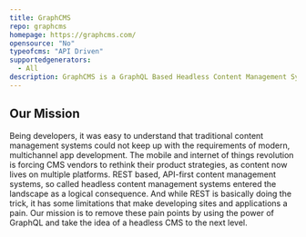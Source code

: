 ```yaml
---
title: GraphCMS
repo: graphcms
homepage: https://graphcms.com/
opensource: "No"
typeofcms: "API Driven"
supportedgenerators:
  - All
description: GraphCMS is a GraphQL Based Headless Content Management System
---
```

## Our Mission
Being developers, it was easy to understand that traditional content management systems could not keep up with the requirements of modern, multichannel app development. The mobile and internet of things revolution is forcing CMS vendors to rethink their product strategies, as content now lives on multiple platforms. REST based, API-first content management systems, so called headless content management systems entered the landscape as a logical consequence. And while REST is basically doing the trick, it has some limitations that make developing sites and applications a pain. Our mission is to remove these pain points by using the power of GraphQL and take the idea of a headless CMS to the next level.
